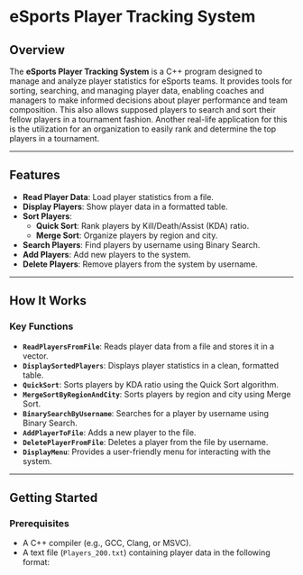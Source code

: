 # eSports Player Tracking System

## Overview
The **eSports Player Tracking System** is a C++ program designed to manage and analyze player statistics for eSports teams. It provides tools for sorting, searching, and managing player data, enabling coaches and managers to make informed decisions about player performance and team composition. This also allows supposed players to search and sort their fellow players in a tournament fashion. Another real-life application for this is the utilization for an organization to easily rank and determine the top players in a tournament.

---

## Features
- **Read Player Data**: Load player statistics from a file.
- **Display Players**: Show player data in a formatted table.
- **Sort Players**:
  - **Quick Sort**: Rank players by Kill/Death/Assist (KDA) ratio.
  - **Merge Sort**: Organize players by region and city.
- **Search Players**: Find players by username using Binary Search.
- **Add Players**: Add new players to the system.
- **Delete Players**: Remove players from the system by username.

---

## How It Works

### Key Functions
- **`ReadPlayersFromFile`**: Reads player data from a file and stores it in a vector.
- **`DisplaySortedPlayers`**: Displays player statistics in a clean, formatted table.
- **`QuickSort`**: Sorts players by KDA ratio using the Quick Sort algorithm.
- **`MergeSortByRegionAndCity`**: Sorts players by region and city using Merge Sort.
- **`BinarySearchByUsername`**: Searches for a player by username using Binary Search.
- **`AddPlayerToFile`**: Adds a new player to the file.
- **`DeletePlayerFromFile`**: Deletes a player from the file by username.
- **`DisplayMenu`**: Provides a user-friendly menu for interacting with the system.

---

## Getting Started

### Prerequisites
- A C++ compiler (e.g., GCC, Clang, or MSVC).
- A text file (`Players_200.txt`) containing player data in the following format:
